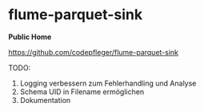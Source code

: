 # flume-parquet-sink

**Public Home**

https://github.com/codepfleger/flume-parquet-sink

TODO:
1. Logging verbessern zum Fehlerhandling und Analyse
2. Schema UID in Filename ermöglichen
3. Dokumentation